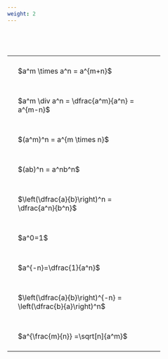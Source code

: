 ```yaml
---
weight: 2
---
```


#  
<br>
<style type="text/css">
#T_03f08 th.col_heading {
  text-align: left;
  font-size: 1em;
}
#T_03f08 td {
  text-align: left;
  font-size: 1em;
  padding: 1.5em;
}
#T_03f08_row0_col0, #T_03f08_row1_col0, #T_03f08_row2_col0, #T_03f08_row3_col0, #T_03f08_row4_col0, #T_03f08_row5_col0, #T_03f08_row6_col0, #T_03f08_row7_col0, #T_03f08_row8_col0 {
  width: 300px;
  white-space: pre-wrap;
}
</style>
<table id="T_03f08">
  <thead>
  </thead>
  <tbody>
    <tr>
      <td id="T_03f08_row0_col0" class="data row0 col0" >$a^m \times a^n = a^{m+n}$</td>
    </tr>
    <tr>
      <td id="T_03f08_row1_col0" class="data row1 col0" >$a^m \div a^n = \dfrac{a^m}{a^n} = a^{m-n}$</td>
    </tr>
    <tr>
      <td id="T_03f08_row2_col0" class="data row2 col0" >$(a^m)^n = a^{m \times n}$</td>
    </tr>
    <tr>
      <td id="T_03f08_row3_col0" class="data row3 col0" >$(ab)^n = a^nb^n$</td>
    </tr>
    <tr>
      <td id="T_03f08_row4_col0" class="data row4 col0" >$\left(\dfrac{a}{b}\right)^n = \dfrac{a^n}{b^n}$</td>
    </tr>
    <tr>
      <td id="T_03f08_row5_col0" class="data row5 col0" >$a^0=1$</td>
    </tr>
    <tr>
      <td id="T_03f08_row6_col0" class="data row6 col0" >$a^{-n}=\dfrac{1}{a^n}$</td>
    </tr>
    <tr>
      <td id="T_03f08_row7_col0" class="data row7 col0" >$\left(\dfrac{a}{b}\right)^{-n} = \left(\dfrac{b}{a}\right)^n$</td>
    </tr>
    <tr>
      <td id="T_03f08_row8_col0" class="data row8 col0" >$a^{\frac{m}{n}} =\sqrt[n]{a^m}$</td>
    </tr>
  </tbody>
</table>
